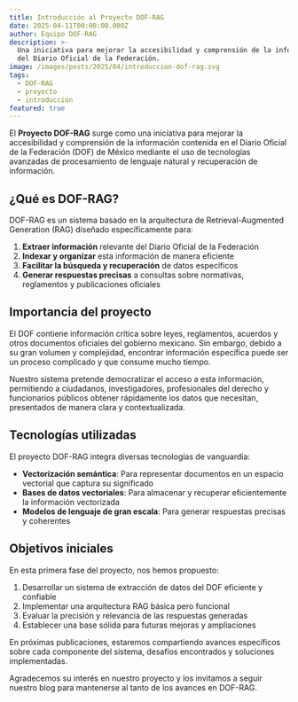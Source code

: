 ```yaml
---
title: Introducción al Proyecto DOF-RAG
date: 2025-04-11T00:00:00.000Z
author: Equipo DOF-RAG
description: >-
  Una iniciativa para mejorar la accesibilidad y comprensión de la información
  del Diario Oficial de la Federación.
image: /images/posts/2025/04/introduccion-dof-rag.svg
tags:
  - DOF-RAG
  - proyecto
  - introducción
featured: true
---
```


El **Proyecto DOF-RAG** surge como una iniciativa para mejorar la accesibilidad y comprensión de la información contenida en el Diario Oficial de la Federación (DOF) de México mediante el uso de tecnologías avanzadas de procesamiento de lenguaje natural y recuperación de información.

## ¿Qué es DOF-RAG?

DOF-RAG es un sistema basado en la arquitectura de Retrieval-Augmented Generation (RAG) diseñado específicamente para:

1. **Extraer información** relevante del Diario Oficial de la Federación
2. **Indexar y organizar** esta información de manera eficiente
3. **Facilitar la búsqueda y recuperación** de datos específicos
4. **Generar respuestas precisas** a consultas sobre normativas, reglamentos y publicaciones oficiales

## Importancia del proyecto

El DOF contiene información crítica sobre leyes, reglamentos, acuerdos y otros documentos oficiales del gobierno mexicano. Sin embargo, debido a su gran volumen y complejidad, encontrar información específica puede ser un proceso complicado y que consume mucho tiempo.

Nuestro sistema pretende democratizar el acceso a esta información, permitiendo a ciudadanos, investigadores, profesionales del derecho y funcionarios públicos obtener rápidamente los datos que necesitan, presentados de manera clara y contextualizada.

## Tecnologías utilizadas

El proyecto DOF-RAG integra diversas tecnologías de vanguardia:

* **Vectorización semántica**: Para representar documentos en un espacio vectorial que captura su significado
* **Bases de datos vectoriales**: Para almacenar y recuperar eficientemente la información vectorizada
* **Modelos de lenguaje de gran escala**: Para generar respuestas precisas y coherentes

## Objetivos iniciales

En esta primera fase del proyecto, nos hemos propuesto:

1. Desarrollar un sistema de extracción de datos del DOF eficiente y confiable
2. Implementar una arquitectura RAG básica pero funcional
3. Evaluar la precisión y relevancia de las respuestas generadas
4. Establecer una base sólida para futuras mejoras y ampliaciones

En próximas publicaciones, estaremos compartiendo avances específicos sobre cada componente del sistema, desafíos encontrados y soluciones implementadas.

Agradecemos su interés en nuestro proyecto y los invitamos a seguir nuestro blog para mantenerse al tanto de los avances en DOF-RAG.
